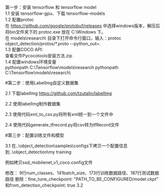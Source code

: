 第一步：安装 tensorflow 和 tensorflow model <br>
1.1 安装 tensorflow-gpu、下载 tensorflow-models <br>
1.2 配置protoc<br>
  在 https://github.com/google/protobuf/releases 中选择windows版本，解压后将bin文件夹下的 protoc.exe 放在 C:\Windows 下。<br>
  在 models\research\ 目录下打开命令行窗口，输入：protoc object_detection/protos/*.proto --python_out=.<br>
1.3 配置COCO API:<br>
  查看文件Pycocotools安装方法.zip<br>
1.4 配置windows环境变量<br>
  pythonpath C:\Tensorflow\models\research
  pythonpath C:\Tensorflow\models\research\

#第二步：使用LabelImg自定义数据集

2.1 下载labelImg https://github.com/tzutalin/labelImg

2.2 使用labelImg制作数据集

2.3 使用代码xml_to_csv.py将所有xml统一到一个文件中

2.4 使用代码generate_tfrecord.py将csv转为tfRecord文件

#第三步：配置训练文件和模型

3.1 在..\object_detection\samples\configs下拷贝一个配置信息到..\object_detection\my training

例如拷贝ssd_mobilenet_v1_coco.config文件

修改：
9行num_classes、141batch_size、173行训练数据路径、187行测试数据路径
删除：fine_tune_checkpoint: "PATH_TO_BE_CONFIGURED/model.ckpt" 和from_detection_checkpoint: true
3.2 
